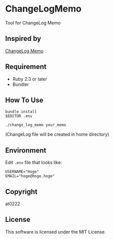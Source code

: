 # ChangeLogMemo

Tool for ChangeLog Memo

## Inspired by
[ChangeLog Memo](http://0xcc.net/unimag/1/)

## Requirement
- Ruby 2.3 or later
- Bundler

## How To Use

```
bundle install
$EDITOR .env

./change_log_memo your_memo
```
(ChangeLog file will be created in home directory)


## Environment

Edit `.env` file that looks like:

```
USERNAME="Hoge"
EMAIL="hoge@hoge.hoge"
```

## Copyright

at0222

## License

This software is licensed under the MIT License.
